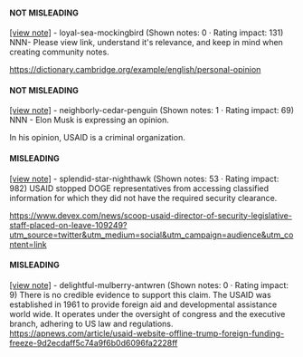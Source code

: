 #### NOT MISLEADING

[[view note]](https://x.com/i/birdwatch/n/1886130383655485660) - loyal-sea-mockingbird (Shown notes: 0 · Rating impact: 131)
NNN- Please view link, understand it's relevance, and keep in mind when creating community notes.

https://dictionary.cambridge.org/example/english/personal-opinion

#### NOT MISLEADING

[[view note]](https://x.com/i/birdwatch/n/1886117162021998734) - neighborly-cedar-penguin (Shown notes: 1 · Rating impact: 69)
NNN - Elon Musk is expressing an opinion.

In his opinion, USAID is a criminal organization.

#### MISLEADING

[[view note]](https://x.com/i/birdwatch/n/1886113782738342357) - splendid-star-nighthawk (Shown notes: 53 · Rating impact: 982)
USAID stopped DOGE representatives from accessing classified information for which they did not have the required security clearance. 

https://www.devex.com/news/scoop-usaid-director-of-security-legislative-staff-placed-on-leave-109249?utm_source=twitter&utm_medium=social&utm_campaign=audience&utm_content=link

#### MISLEADING

[[view note]](https://x.com/i/birdwatch/n/1886109128914833632) - delightful-mulberry-antwren (Shown notes: 0 · Rating impact: 9)
There is no credible evidence to support this claim. The USAID was established in 1961 to provide foreign aid and developmental assistance world wide. It operates under the oversight of congress and the executive branch, adhering to US law and regulations. 
https://apnews.com/article/usaid-website-offline-trump-foreign-funding-freeze-9d2ecdaff5c74a9f6b0d6096fa2228ff

